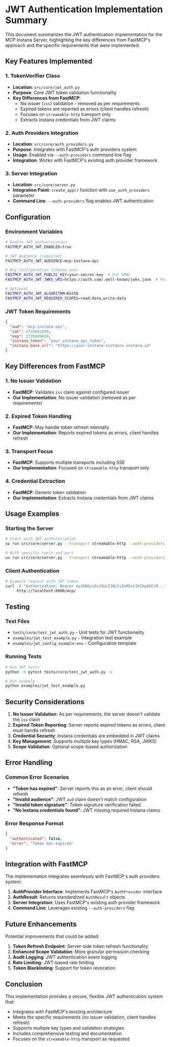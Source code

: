 # JWT Authentication Implementation Summary

This document summarizes the JWT authentication implementation for the MCP Instana Server, highlighting the key differences from FastMCP's approach and the specific requirements that were implemented.

## Key Features Implemented

### 1. TokenVerifier Class
- **Location**: `src/core/jwt_auth.py`
- **Purpose**: Core JWT token validation functionality
- **Key Differences from FastMCP**:
  - No issuer (`iss`) validation - removed as per requirements
  - Expired tokens are reported as errors (client handles refresh)
  - Focuses on `streamable-http` transport only
  - Extracts Instana credentials from JWT claims

### 2. Auth Providers Integration
- **Location**: `src/core/auth_providers.py`
- **Purpose**: Integrates with FastMCP's auth providers system
- **Usage**: Enabled via `--auth-providers` command line flag
- **Integration**: Works with FastMCP's existing auth provider framework

### 3. Server Integration
- **Location**: `src/core/server.py`
- **Integration Point**: `create_app()` function with `use_auth_providers` parameter
- **Command Line**: `--auth-providers` flag enables JWT authentication

## Configuration

### Environment Variables
```bash
# Enable JWT authentication
FASTMCP_AUTH_JWT_ENABLED=true

# JWT Audience (required)
FASTMCP_AUTH_JWT_AUDIENCE=mcp-instana-api

# Key Configuration (choose one)
FASTMCP_AUTH_JWT_PUBLIC_KEY=your-secret-key  # For HMAC
FASTMCP_AUTH_JWT_JWKS_URI=https://auth.com/.well-known/jwks.json  # For JWKS

# Optional
FASTMCP_AUTH_JWT_ALGORITHM=HS256
FASTMCP_AUTH_JWT_REQUIRED_SCOPES=read:data,write:data
```

### JWT Token Requirements
```json
{
  "aud": "mcp-instana-api",
  "iat": 1735603200,
  "exp": 1735689600,
  "instana_token": "your_instana_api_token",
  "instana_base_url": "https://your-instana-instance.instana.io"
}
```

## Key Differences from FastMCP

### 1. No Issuer Validation
- **FastMCP**: Validates `iss` claim against configured issuer
- **Our Implementation**: No issuer validation (removed as per requirements)

### 2. Expired Token Handling
- **FastMCP**: May handle token refresh internally
- **Our Implementation**: Reports expired tokens as errors, client handles refresh

### 3. Transport Focus
- **FastMCP**: Supports multiple transports including SSE
- **Our Implementation**: Focused on `streamable-http` transport only

### 4. Credential Extraction
- **FastMCP**: Generic token validation
- **Our Implementation**: Extracts Instana credentials from JWT claims

## Usage Examples

### Starting the Server
```bash
# Start with JWT authentication
uv run src/core/server.py --transport streamable-http --auth-providers

# With specific tools and port
uv run src/core/server.py --transport streamable-http --auth-providers --tools infra,app --port 9000
```

### Client Authentication
```bash
# Example request with JWT token
curl -H "Authorization: Bearer eyJhbGciOiJSUzI1NiIsInR5cCI6IkpXVCJ9..." \
     http://localhost:8000/mcp/
```

## Testing

### Test Files
- `tests/core/test_jwt_auth.py` - Unit tests for JWT functionality
- `examples/jwt_test_example.py` - Integration test example
- `examples/jwt_config_example.env` - Configuration template

### Running Tests
```bash
# Run JWT tests
python -m pytest tests/core/test_jwt_auth.py -v

# Run example
python examples/jwt_test_example.py
```

## Security Considerations

1. **No Issuer Validation**: As per requirements, the server doesn't validate the `iss` claim
2. **Expired Token Reporting**: Server reports expired tokens as errors, client must handle refresh
3. **Credential Security**: Instana credentials are embedded in JWT claims
4. **Key Management**: Supports multiple key types (HMAC, RSA, JWKS)
5. **Scope Validation**: Optional scope-based authorization

## Error Handling

### Common Error Scenarios
- **"Token has expired"**: Server reports this as an error, client should refresh
- **"Invalid audience"**: JWT `aud` claim doesn't match configuration
- **"Invalid token signature"**: Token signature verification failed
- **"No Instana credentials found"**: JWT missing required Instana claims

### Error Response Format
```json
{
  "authenticated": false,
  "error": "Token has expired"
}
```

## Integration with FastMCP

The implementation integrates seamlessly with FastMCP's auth providers system:

1. **AuthProvider Interface**: Implements FastMCP's `AuthProvider` interface
2. **AuthResult**: Returns standardized `AuthResult` objects
3. **Server Integration**: Uses FastMCP's existing auth provider framework
4. **Command Line**: Leverages existing `--auth-providers` flag

## Future Enhancements

Potential improvements that could be added:
1. **Token Refresh Endpoint**: Server-side token refresh functionality
2. **Enhanced Scope Validation**: More granular permission checking
3. **Audit Logging**: JWT authentication event logging
4. **Rate Limiting**: JWT-based rate limiting
5. **Token Blacklisting**: Support for token revocation

## Conclusion

This implementation provides a secure, flexible JWT authentication system that:
- Integrates with FastMCP's existing architecture
- Meets the specific requirements (no issuer validation, client handles refresh)
- Supports multiple key types and validation strategies
- Includes comprehensive testing and documentation
- Focuses on the `streamable-http` transport as requested
